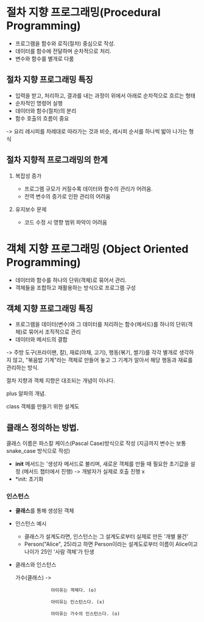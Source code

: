 # 절차 지향 프로그래밍(Procedural Programming)
- 프로그램을 함수와 로직(절차) 중심으로 작성. 
- 데이터를 함수에 전달하며 순차적으로 처리.
- 변수와 함수를 별개로 다룸

## 절차 지향 프로그래밍 특징

- 입력을 받고, 처리하고, 결과를 내는 과정이 위에서 아래로 순차적으로 흐르는 형태
- 순차적인 명령어 실행
- 데이터와 함수(절차)의 분리
- 함수 호출의 흐름이 중요

-> 요리 레시피를 차례대로 따라가는 것과 비슷, 레시피 순서를 하나씩 밟아 나가는 형식

## 절차 지향적 프로그래밍의 한계
1. 복잡성 증가
    - 프로그램 규모가 커질수록 데이터와 함수의 관리가 어려움.
    - 전역 변수의 증가로 인한 관리의 어려움

2. 유지보수 문제
     - 코드 수정 시 영향 범위 파악이 어려움

# 객체 지향 프로그래밍 (Object Oriented Programming)
- 데이터와 함수를 하나의 단위(객체)로 묶어서 관리.
- 객체들을 조합하고 재활용하는 방식으로 프로그램 구성

## 객체 지향 프로그래밍 특징

- 프로그램을 데이터(변수)와 그 데이터를 처리하는 함수(메서드)를 하나의 단위(객체)로 묶어서 조직적으로 관리
- 데이터와 메서드의 결합

-> 주방 도구(프라이팬, 칼), 재료(야채, 고기), 행동(볶기, 썰기)를 각각 별개로 생각하지 않고, "볶음밥 기계"라는 객체로 만들어 놓고 그 기계가 알아서 해당 행동과 재료를 관리하는 방식.

절차 지향과 객체 지향은 대조되는 개념이 이나다.

plus 알파의 개념.

class 객체를 만들기 위한 설계도

## 클래스 정의하는 방법.

클래스 이름은 파스칼 케이스(Pascal Case)방식으로 작성
(지금까지 변수는 보통 snake_case 방식으로 작성)

- __init__ 메서드는 '생성자 메서드로 불리며, 새로운 객체를 만들 때 필요한 초기값을 설정 (메서드 챕터에서 진행) -> 개발자가 실제로 호출 진행 x
- *init: 초기화

### 인스턴스

- **클래스**를 통해 생성된 객체

- 인스턴스 예시

    - 클래스가 설계도라면, 인스턴스는 그 설계도로부터 실제로 만든 '개별 물건'
    - Person("Alice", 25)라고 하면 Person이라는 설계도로부터 이름이 Alice이고 나이가 25인 '사람 객체'가 탄생

- 클래스와 인스턴스

    가수(클래스) -> 
                    
                   아이유는 객체다. (o)

                   아이유는 인스턴스다. (x)

                   아이유는 가수의 인스턴스다. (o)